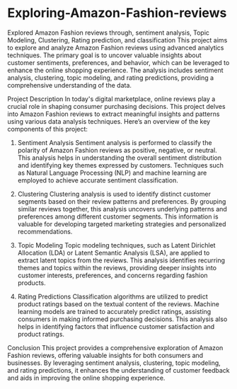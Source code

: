 # Exploring-Amazon-Fashion-reviews
Explored Amazon Fashion reviews through, sentiment analysis, Topic Modeling, Clustering, Rating prediction, and classification
This project aims to explore and analyze Amazon Fashion reviews using advanced analytics techniques. The primary goal is to uncover valuable insights about customer sentiments, preferences, and behavior, which can be leveraged to enhance the online shopping experience. The analysis includes sentiment analysis, clustering, topic modeling, and rating predictions, providing a comprehensive understanding of the data.

Project Description
In today's digital marketplace, online reviews play a crucial role in shaping consumer purchasing decisions. This project delves into Amazon Fashion reviews to extract meaningful insights and patterns using various data analysis techniques. Here’s an overview of the key components of this project:

1. Sentiment Analysis
Sentiment analysis is performed to classify the polarity of Amazon Fashion reviews as positive, negative, or neutral. This analysis helps in understanding the overall sentiment distribution and identifying key themes expressed by customers. Techniques such as Natural Language Processing (NLP) and machine learning are employed to achieve accurate sentiment classification.

2. Clustering
Clustering analysis is used to identify distinct customer segments based on their review patterns and preferences. By grouping similar reviews together, this analysis uncovers underlying patterns and preferences among different customer segments. This information is valuable for developing targeted marketing strategies and personalized recommendations.

3. Topic Modeling
Topic modeling techniques, such as Latent Dirichlet Allocation (LDA) or Latent Semantic Analysis (LSA), are applied to extract latent topics from the reviews. This analysis identifies recurring themes and topics within the reviews, providing deeper insights into customer interests, preferences, and concerns regarding fashion products.

4. Rating Predictions
Classification algorithms are utilized to predict product ratings based on the textual content of the reviews. Machine learning models are trained to accurately predict ratings, assisting consumers in making informed purchasing decisions. This analysis also helps in identifying factors that influence customer satisfaction and product ratings.

Conclusion
This project provides a comprehensive exploration of Amazon Fashion reviews, offering valuable insights for both consumers and businesses. By leveraging sentiment analysis, clustering, topic modeling, and rating predictions, it enhances the understanding of customer feedback and aids in improving the online shopping experience.
